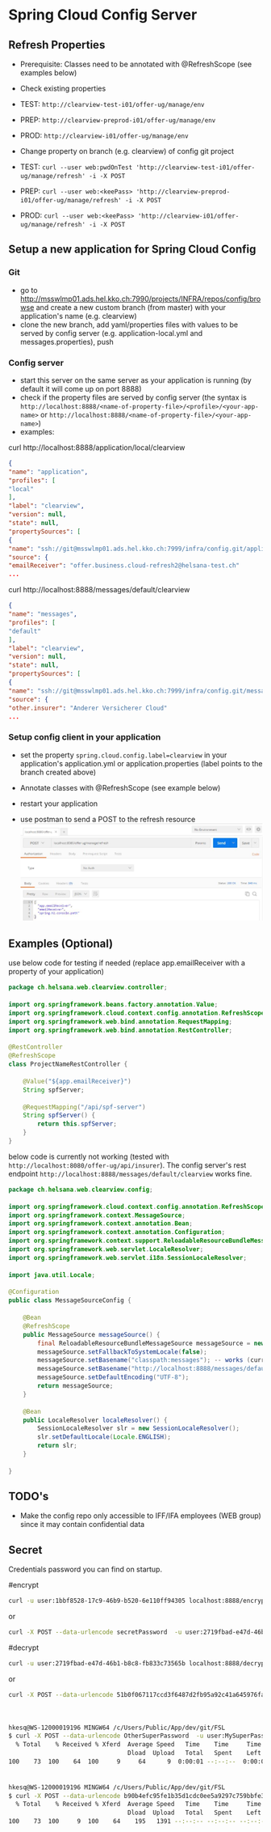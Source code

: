 # Spring Cloud Config Server

## Refresh Properties
* Prerequisite: Classes need to be annotated with @RefreshScope (see examples below)
* Check existing properties
* TEST: `http://clearview-test-i01/offer-ug/manage/env`
* PREP: `http://clearview-preprod-i01/offer-ug/manage/env`
* PROD: `http://clearview-i01/offer-ug/manage/env`

* Change property on branch (e.g. clearview) of config git project
* TEST: `curl --user web:pwdOnTest 'http://clearview-test-i01/offer-ug/manage/refresh' -i -X POST`
* PREP: `curl --user web:<keePass> 'http://clearview-preprod-i01/offer-ug/manage/refresh' -i -X POST`
* PROD: `curl --user web:<keePass> 'http://clearview-i01/offer-ug/manage/refresh' -i -X POST`

## Setup a new application for Spring Cloud Config

### Git
* go to http://msswlmp01.ads.hel.kko.ch:7990/projects/INFRA/repos/config/browse and create a new custom branch (from master) with your application's name (e.g. clearview)
* clone the new branch, add yaml/properties files with values to be served by config server (e.g. application-local.yml and messages.properties), push

### Config server
* start this server on the same server as your application is running (by default it will come up on port 8888)
* check if the property files are served by config server (the syntax is `http://localhost:8888/<name-of-property-file>/<profile>/<your-app-name>` or `http://localhost:8888/<name-of-property-file>/<your-app-name>`)
* examples:

curl http://localhost:8888/application/local/clearview

```json
{
"name": "application",
"profiles": [
"local"
],
"label": "clearview",
"version": null,
"state": null,
"propertySources": [
{
"name": "ssh://git@msswlmp01.ads.hel.kko.ch:7999/infra/config.git/application-local.yml",
"source": {
"emailReceiver": "offer.business.cloud-refresh2@helsana-test.ch"
...
```

curl http://localhost:8888/messages/default/clearview

```json
{
"name": "messages",
"profiles": [
"default"
],
"label": "clearview",
"version": null,
"state": null,
"propertySources": [
{
"name": "ssh://git@msswlmp01.ads.hel.kko.ch:7999/infra/config.git/messages.properties",
"source": {
"other.insurer": "Anderer Versicherer Cloud"
...
```

### Setup config client in your application
* set the property `spring.cloud.config.label=clearview` in your application's application.yml or application.properties (label points to the branch created above)

* Annotate classes with @RefreshScope (see example below)
* restart your application
* use postman to send a POST to the refresh resource
![Refresh with Postman](readme_refresh_postman.jpg)

## Examples (Optional)

use below code for testing if needed (replace app.emailReceiver with a property of your application)

```java
package ch.helsana.web.clearview.controller;

import org.springframework.beans.factory.annotation.Value;
import org.springframework.cloud.context.config.annotation.RefreshScope;
import org.springframework.web.bind.annotation.RequestMapping;
import org.springframework.web.bind.annotation.RestController;

@RestController
@RefreshScope
class ProjectNameRestController {

    @Value("${app.emailReceiver}")
    String spfServer;

    @RequestMapping("/api/spf-server")
    String spfServer() {
        return this.spfServer;
    }
}
```

below code is currently not working (tested with `http://localhost:8080/offer-ug/api/insurer`). The config server's rest endpoint `http://localhost:8888/messages/default/clearview` works fine.

```java
package ch.helsana.web.clearview.config;

import org.springframework.cloud.context.config.annotation.RefreshScope;
import org.springframework.context.MessageSource;
import org.springframework.context.annotation.Bean;
import org.springframework.context.annotation.Configuration;
import org.springframework.context.support.ReloadableResourceBundleMessageSource;
import org.springframework.web.servlet.LocaleResolver;
import org.springframework.web.servlet.i18n.SessionLocaleResolver;

import java.util.Locale;

@Configuration
public class MessageSourceConfig {

    @Bean
    @RefreshScope
    public MessageSource messageSource() {
        final ReloadableResourceBundleMessageSource messageSource = new ReloadableResourceBundleMessageSource();
        messageSource.setFallbackToSystemLocale(false);
        messageSource.setBasename("classpath:messages"); -- works (currently used)
        messageSource.setBasename("http://localhost:8888/messages/default/clearview"); -- doesn't work
        messageSource.setDefaultEncoding("UTF-8");
        return messageSource;
    }

    @Bean
    public LocaleResolver localeResolver() {
        SessionLocaleResolver slr = new SessionLocaleResolver();
        slr.setDefaultLocale(Locale.ENGLISH);
        return slr;
    }

}
```

## TODO's
* Make the config repo only accessible to IFF/IFA employees (WEB group) since it may contain confidential data



## Secret

Credentials password you can find on startup. 

#encrypt
```bash
curl -u user:1bbf8528-17c9-46b9-b520-6e110ff94305 localhost:8888/encrypt -d secretPassword 
```

or 
```bash
curl -X POST --data-urlencode secretPassword  -u user:2719fbad-e47d-46b1-b8c8-fb833c73565b localhost:8888/encrypt 
```



#decrypt

```bash
curl -u user:2719fbad-e47d-46b1-b8c8-fb833c73565b localhost:8888/decrypt  -d 51b0f067117ccd3f6487d2fb95a92c41a645976faf47f478dda66aeabad4c68d 

```

or 
```bash
curl -X POST --data-urlencode 51b0f067117ccd3f6487d2fb95a92c41a645976faf47f478dda66aeabad4c68d  -u user:2719fbad-e47d-46b1-b8c8-fb833c73565b localhost:8888/decrypt 
```


```bash


hkesq@WS-12000019196 MINGW64 /c/Users/Public/App/dev/git/FSL
$ curl -X POST --data-urlencode OtherSuperPassword  -u user:MySuperPassword localhost:8888/encrypt
  % Total    % Received % Xferd  Average Speed   Time    Time     Time  Current
                                 Dload  Upload   Total   Spent    Left  Speed
100    73  100    64  100     9     64      9  0:00:01 --:--:--  0:00:01 64000d354bd35a15b8a5a26f36aeea950f99f567b2bd013178eb0414f49f4a0faca97


hkesq@WS-12000019196 MINGW64 /c/Users/Public/App/dev/git/FSL
$ curl -X POST --data-urlencode b90b4efc95fe1b35d1cdc0ee5a9297c759bbfe33ef798160a58a160d57f394  -u user:MySuperPassword localhost:8888/decrypt
  % Total    % Received % Xferd  Average Speed   Time    Time     Time  Current
                                 Dload  Upload   Total   Spent    Left  Speed
100    73  100     9  100    64    195   1391 --:--:-- --:--:-- --:--:--  1391 OtherSuperPassword


```